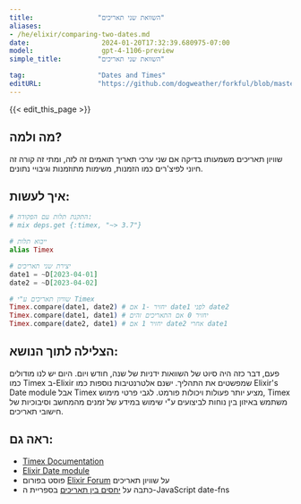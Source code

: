 ```yaml
---
title:                "השוואת שני תאריכים"
aliases:
- /he/elixir/comparing-two-dates.md
date:                  2024-01-20T17:32:39.680975-07:00
model:                 gpt-4-1106-preview
simple_title:         "השוואת שני תאריכים"

tag:                  "Dates and Times"
editURL:              "https://github.com/dogweather/forkful/blob/master/content/he/elixir/comparing-two-dates.md"
---
```


{{< edit_this_page >}}

## מה ולמה?
שוויון תאריכים משמעותו בדיקה אם שני ערכי תאריך תואמים זה לזה, ומתי זה קורה זה חיוני לפיצ'רים כמו הזמנות, משימות מתוזמנות וגיבויי נתונים.

## איך לעשות:
```elixir
# התקנת תלות עם הפקודה:
# mix deps.get {:timex, "~> 3.7"}

# ייבוא תלות
alias Timex

# יצירת שני תאריכים
date1 = ~D[2023-04-01]
date2 = ~D[2023-04-02]

# שוויון תאריכים ע"י Timex
Timex.compare(date1, date2) # יחזיר -1 אם date1 לפני date2
Timex.compare(date1, date1) # יחזיר 0 אם התאריכים זהים
Timex.compare(date2, date1) # יחזיר 1 אם date2 אחרי date1
```

## הצלילה לתוך הנושא:
פעם, דבר כזה היה סיוט של השוואות ידניות של שנה, חודש ויום. היום יש לנו מודולים כמו Timex ב-Elixir שמפשטים את התהליך. ישנם אלטרנטיבות נוספות כמו Elixir's Date module אבל Timex מציע יותר פעולות ויכולות פורמט. לגבי פרטי מימוש, Timex משתמש באיזון בין נוחות לביצועים ע"י שימוש במידע של זמנים מהמחשב וסיבוכיות של חישובי תאריכים.

## ראה גם:
- [Timex Documentation](https://hexdocs.pm/timex/Timex.html)
- [Elixir Date module](https://hexdocs.pm/elixir/Date.html)
- פוסט בפורום [Elixir Forum](https://elixirforum.com) על שוויון תאריכים
- כתבה על [יחסים בין תאריכים](https://date-fns.org/v2.21.3/docs/compareAsc) בספריית ה-JavaScript date-fns
